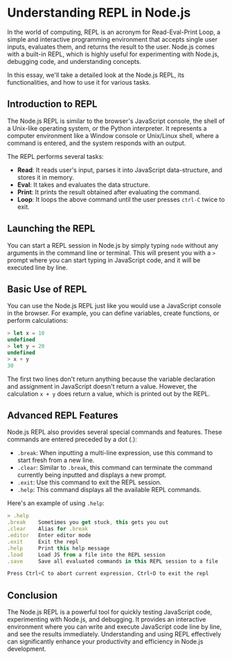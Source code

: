 # Understanding REPL in Node.js

In the world of computing, REPL is an acronym for Read-Eval-Print Loop, a simple and interactive programming environment that accepts single user inputs, evaluates them, and returns the result to the user. Node.js comes with a built-in REPL, which is highly useful for experimenting with Node.js, debugging code, and understanding concepts.

In this essay, we'll take a detailed look at the Node.js REPL, its functionalities, and how to use it for various tasks.

## Introduction to REPL

The Node.js REPL is similar to the browser's JavaScript console, the shell of a Unix-like operating system, or the Python interpreter. It represents a computer environment like a Window console or Unix/Linux shell, where a command is entered, and the system responds with an output.

The REPL performs several tasks:

- **Read**: It reads user's input, parses it into JavaScript data-structure, and stores it in memory.
- **Eval**: It takes and evaluates the data structure.
- **Print**: It prints the result obtained after evaluating the command.
- **Loop**: It loops the above command until the user presses `ctrl-C` twice to exit.

## Launching the REPL

You can start a REPL session in Node.js by simply typing `node` without any arguments in the command line or terminal. This will present you with a `>` prompt where you can start typing in JavaScript code, and it will be executed line by line.

## Basic Use of REPL

You can use the Node.js REPL just like you would use a JavaScript console in the browser. For example, you can define variables, create functions, or perform calculations:

```javascript
> let x = 10
undefined
> let y = 20
undefined
> x + y
30
```

The first two lines don't return anything because the variable declaration and assignment in JavaScript doesn't return a value. However, the calculation `x + y` does return a value, which is printed out by the REPL.

## Advanced REPL Features

Node.js REPL also provides several special commands and features. These commands are entered preceded by a dot (.):

- `.break`: When inputting a multi-line expression, use this command to start fresh from a new line.
- `.clear`: Similar to `.break`, this command can terminate the command currently being inputted and displays a new prompt.
- `.exit`: Use this command to exit the REPL session.
- `.help`: This command displays all the available REPL commands.

Here's an example of using `.help`:

```javascript
> .help
.break    Sometimes you get stuck, this gets you out
.clear    Alias for .break
.editor   Enter editor mode
.exit     Exit the repl
.help     Print this help message
.load     Load JS from a file into the REPL session
.save     Save all evaluated commands in this REPL session to a file

Press Ctrl+C to abort current expression, Ctrl+D to exit the repl
```

## Conclusion

The Node.js REPL is a powerful tool for quickly testing JavaScript code, experimenting with Node.js, and debugging. It provides an interactive environment where you can write and execute JavaScript code line by line, and see the results immediately. Understanding and using REPL effectively can significantly enhance your productivity and efficiency in Node.js development.
